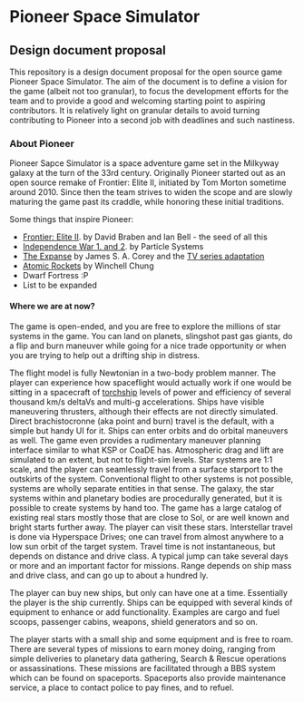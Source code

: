 # Pioneer Space Simulator
## Design document proposal

This repository is a design document proposal for the open source game Pioneer Space Simulator. The aim of the document is to define a vision for the game (albeit not too granular), to focus the development efforts for the team and to provide a good and welcoming starting point to aspiring contributors. It is relatively light on granular details to avoid turning contributing to Pioneer into a second job with deadlines and such nastiness.

### About Pioneer

Pioneer Sapce Simulator is a space adventure game set in the Milkyway galaxy at the turn of the 33rd century. Originally Pioneer started out as an open source remake of Frontier: Elite II, initiated by Tom Morton sometime around 2010. Since then the team strives to widen the scope and are slowly maturing the game past its craddle, while honoring these initial traditions. 

Some things that inspire Pioneer:

- [Frontier: Elite II](https://en.wikipedia.org/wiki/Frontier:_Elite_II). by David Braben and Ian Bell - the seed of all this
- [Independence War 1. and 2](https://en.wikipedia.org/wiki/Independence_War_2:_Edge_of_Chaos). by Particle Systems
- [The Expanse](https://en.wikipedia.org/wiki/The_Expanse_(novel_series)) by James S. A. Corey and the [TV series adaptation](https://en.wikipedia.org/wiki/The_Expanse_(TV_series))
- [Atomic Rockets](http://projectrho.com/public_html/rocket/) by Winchell Chung
- Dwarf Fortress :P
- List to be expanded

#### Where we are at now?

The game is open-ended, and you are free to explore the millions of star systems in the game. You can land on planets, slingshot past gas giants, do a flip and burn maneuver while going for a nice trade opportunity or when you are trying to help out a drifting ship in distress. 

The flight model is fully Newtonian in a two-body problem manner. The player can experience how spaceflight would actually work if one would be sitting in a spacecraft of [torchship](http://projectrho.com/public_html/rocket/torchships.php) levels of power and efficiency of several thousand km/s deltaVs and multi-g accelerations. Ships have visible maneuvering thrusters, although their effects are not directly simulated.
Direct brachistocronne (aka point and burn) travel is the default, with a simple but handy UI for it. Ships can enter orbits and do orbital maneuvers as well. The game even provides a rudimentary maneuver planning interface similar to what KSP or CoaDE has. Atmospheric drag and lift are simulated to an extent, but not to flight-sim levels.
Star systems are 1:1 scale, and the player can seamlessly travel from a surface starport to the outskirts of the system. Conventional flight to other systems is not possible, systems are wholly separate entities in that sense. 
The galaxy, the star systems within and planetary bodies are procedurally generated, but it is possible to create systems by hand too. The game has a large catalog of existing real stars mostly those that are close to Sol, or are well known and bright starts further away. The player can visit these stars.
Interstellar travel is done via Hyperspace Drives; one can travel from almost anywhere to a low sun orbit of the target system. 
Travel time is not instantaneous, but depends on distance and drive class. A typical jump can take several days or more and an important factor for missions. Range depends on ship mass and drive class, and can go up to about a hundred ly.

The player can buy new ships, but only can have one at a time. Essentially the player is the ship currently. Ships can be equipped with several kinds of equipment to enhance or add functionality. Examples are cargo and fuel scoops, passenger cabins, weapons, shield generators and so on.

The player starts with a small ship and some equipment and is free to roam. There are several types of missions to earn money doing, ranging from simple deliveries to planetary data gathering, Search & Rescue operations or assassinations. These missions are facilitated through a BBS system which can be found on spaceports. Spaceports also provide maintenance service, a place to contact police to pay fines, and to refuel.